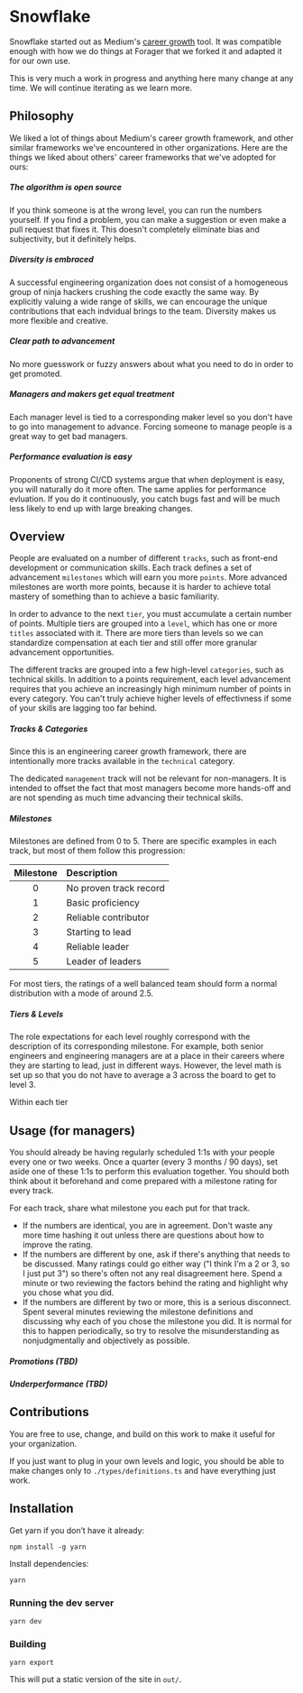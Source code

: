 # Snowflake

Snowflake started out as Medium's [career growth](https://medium.com/s/engineering-growth-framework) tool. It was compatible enough with how we do things at Forager that we forked it and adapted it for our own use.

This is very much a work in progress and anything here many change at any time. We will continue iterating as we learn more.

## Philosophy

We liked a lot of things about Medium's career growth framework, and other similar frameworks we've encountered in other organizations. Here are the things we liked about others' career frameworks that we've adopted for ours:

##### The algorithm is open source

If you think someone is at the wrong level, you can run the numbers yourself. If you find a problem, you can make a suggestion or even make a pull request that fixes it. This doesn't completely eliminate bias and subjectivity, but it definitely helps.

##### Diversity is embraced

A successful engineering organization does not consist of a homogeneous group of ninja hackers crushing the code exactly the same way. By explicitly valuing a wide range of skills, we can encourage the unique contributions that each indvidual brings to the team. Diversity makes us more flexible and creative.

##### Clear path to advancement

No more guesswork or fuzzy answers about what you need to do in order to get promoted.

##### Managers and makers get equal treatment

Each manager level is tied to a corresponding maker level so you don't have to go into management to advance. Forcing someone to manage people is a great way to get bad managers.

##### Performance evaluation is easy

Proponents of strong CI/CD systems argue that when deployment is easy, you will naturally do it more often. The same applies for performance evluation. If you do it continuously, you catch bugs fast and will be much less likely to end up with large breaking changes.

## Overview

People are evaluated on a number of different `tracks`, such as front-end development or communication skills. Each track defines a set of advancement `milestones` which will earn you more `points`. More advanced milestones are worth more points, because  it is harder to achieve total mastery of something than to achieve a basic familiarity.

In order to advance to the next `tier`, you must accumulate a certain number of points. Multiple tiers are grouped into a `level`, which has one or more `titles` associated with it. There are more tiers than levels so we can standardize compensation at each tier and still offer more granular advancement opportunities.

The different tracks are grouped into a few high-level `categories`, such as technical skills. In addition to a points requirement, each level  advancement requires that you achieve an increasingly high minimum number of points in every category. You can't truly achieve higher levels of effectivness if some of your skills are lagging too far behind.

##### Tracks & Categories

Since this is an engineering career growth framework, there are intentionally more tracks available in the `technical` category.

The dedicated `management` track will not be relevant for non-managers. It is intended to offset the fact that most managers become more hands-off and are not spending as much time advancing their technical skills.

##### Milestones 

Milestones are defined from 0 to 5. There are specific examples in each track, but most of them follow this progression:

| Milestone | Description            |
|:---------:|:-----------------------|
| 0         | No proven track record |
| 1         | Basic proficiency      |
| 2         | Reliable contributor   |
| 3         | Starting to lead       |
| 4         | Reliable leader        |
| 5         | Leader of leaders      |

For most tiers, the ratings of a well balanced team should form a normal distribution with a mode of around 2.5.

##### Tiers & Levels

The role expectations for each level roughly correspond with the description of its corresponding milestone. For example, both senior engineers and engineering managers are at a place in their careers where they are starting to lead, just in different ways. However, the level math is set up so that you do not have to average a 3 across the board to get to level 3.

Within each tier 

## Usage (for managers)

You should already be having regularly scheduled 1:1s with your people every one or two weeks. Once a quarter (every 3 months / 90 days), set aside one of these 1:1s to perform this evaluation together. You should both think about it beforehand and come prepared with a milestone rating for every track.

For each track, share what milestone you each put for that track.

* If the numbers are identical, you are in agreement. Don't waste any more time hashing it out unless there are questions about how to improve the rating.
* If the numbers are different by one, ask if there's anything that needs to be discussed. Many ratings could go either way ("I think I'm a 2 or 3, so I just put 3") so there's often not any real disagreement here. Spend a minute or two reviewing the factors behind the rating and highlight why you chose what you did.
* If the numbers are different by two or more, this is a serious disconnect. Spent several minutes reviewing the milestone definitions and discussing why each of you chose the milestone you did. It is normal for this to happen periodically, so try to resolve the misunderstanding as nonjudgmentally and objectively as possible.

##### Promotions (TBD)

##### Underperformance (TBD)

## Contributions

You are free to use, change, and build on this work to make it useful for your organization.

If you just want to plug in your own levels and logic, you should be able to make changes only to `./types/definitions.ts` and have everything just work.

## Installation

Get yarn if you don’t have it already:

`npm install -g yarn`

Install dependencies:

`yarn`

### Running the dev server

`yarn dev`

### Building

`yarn export`

This will put a static version of the site in `out/`.
